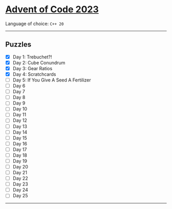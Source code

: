 # [Advent of Code 2023](https://adventofcode.com/2023)

Language of choice: `C++ 20`

---
## Puzzles

- [x] Day 1: Trebuchet?!
- [x] Day 2: Cube Conundrum
- [x] Day 3: Gear Ratios
- [x] Day 4: Scratchcards
- [ ] Day 5: If You Give A Seed A Fertilizer
- [ ] Day 6
- [ ] Day 7
- [ ] Day 8
- [ ] Day 9
- [ ] Day 10
- [ ] Day 11
- [ ] Day 12
- [ ] Day 13
- [ ] Day 14
- [ ] Day 15
- [ ] Day 16
- [ ] Day 17
- [ ] Day 18
- [ ] Day 19
- [ ] Day 20
- [ ] Day 21
- [ ] Day 22
- [ ] Day 23
- [ ] Day 24
- [ ] Day 25

---

